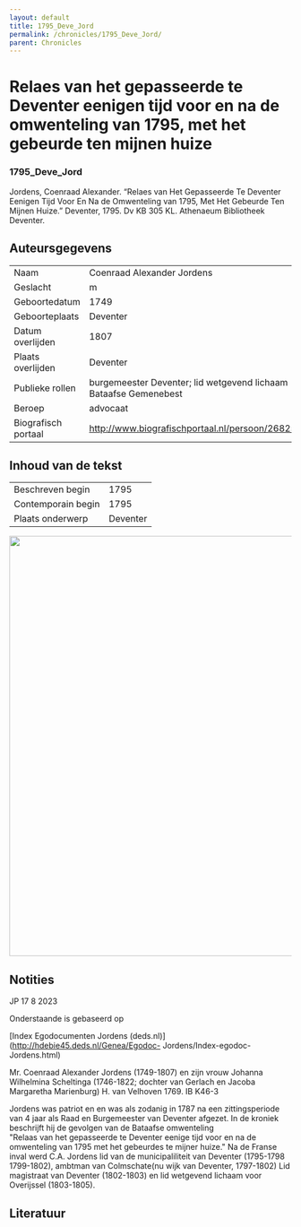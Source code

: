 ```yaml
---
layout: default
title: 1795_Deve_Jord
permalink: /chronicles/1795_Deve_Jord/
parent: Chronicles
--- 
```



# Relaes van het gepasseerde te Deventer eenigen tijd voor en na de omwenteling van 1795, met het gebeurde ten mijnen huize 

### 1795_Deve_Jord 

Jordens, Coenraad Alexander. “Relaes van Het Gepasseerde Te Deventer Eenigen Tijd Voor En Na de Omwenteling van 1795, Met Het Gebeurde Ten Mijnen Huize.” Deventer, 1795. Dv KB 305 KL. Athenaeum Bibliotheek Deventer. 

## Auteursgegevens 

| | | 
| --------------- | --------------- | 
| Naam | Coenraad Alexander Jordens | 
| Geslacht | m | 
| Geboortedatum | 1749 | 
| Geboorteplaats | Deventer | 
| Datum overlijden | 1807 | 
| Plaats overlijden | Deventer | 
| Publieke rollen | burgemeester Deventer; lid wetgevend lichaam Bataafse Gemenebest | 
| Beroep | advocaat | 
| Biografisch portaal | http://www.biografischportaal.nl/persoon/26825389 | 

## Inhoud van de tekst 

| | | 
| --------------- | --------------- | 
| Beschreven begin | 1795 | 
| Contemporain begin | 1795 | 
| Plaats onderwerp | Deventer | 

[<img src="..\..\barplots_chronicles\1795_Deve_Jord.jpg" width="750"/>](..\..\barplots_chronicles\1795_Deve_Jord.jpg) 

## Notities 

JP 17 8 2023

Onderstaande is gebaseerd op

[Index Egodocumenten Jordens (deds.nl)](http://hdebie45.deds.nl/Genea/Egodoc-
Jordens/Index-egodoc-Jordens.html)

Mr. Coenraad Alexander Jordens (1749-1807) en zijn vrouw Johanna Wilhelmina
Scheltinga (1746-1822; dochter van Gerlach en Jacoba Margaretha Marienburg) H.
van Velhoven 1769. IB K46-3  
  
Jordens was patriot en en was als zodanig in 1787 na een zittingsperiode van 4
jaar als Raad en Burgemeester van Deventer afgezet. In de kroniek beschrijft
hij de gevolgen van de Bataafse omwenteling  
"Relaas van het gepasseerde te Deventer eenige tijd voor en na de omwenteling
van 1795 met het gebeurdes te mijner huize."  Na de Franse inval werd C.A.
Jordens lid van de municipaliliteit van Deventer (1795-1798 1799-1802),
ambtman van Colmschate(nu wijk van Deventer, 1797-1802) Lid magistraat van
Deventer (1802-1803) en lid wetgevend lichaam voor Overijssel (1803-1805).

  



## Literatuur 

